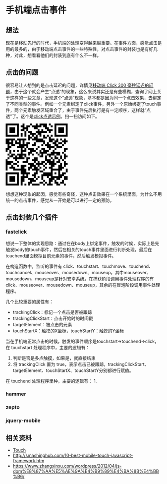 # 手机端点击事件
## 想法
现在是移动先行的时代，手机端的处理变得越来越重要。在事件方面，感觉点击是用的最多的，由于移动端点击事件的一些特殊性，对点击事件的封装也是有好几种，对此，想看看他们的封装到底有什么不一样。

## 点击的问题
很容易让人想到的是点击延迟的问题，详情见[移动端 Click 300 毫秒延迟的问题](https://github.com/XXHolic/segment/issues/8)，由于这个就会产生“点透”的现象，这么来说其实还是有些模糊，查询了网上关于这样的一些文章，发现这个“点透”现象，基本都是因为同一个点击效果，去绑定了不同类型的事件。例如一个元素绑定了click事件，另外一个原始绑定了touch事件，两个元素触发区域重合了，由于事件先后执行是有一定顺序，这样就“点透”了。这个是[click点透示例](https://xxholic.github.io/lab/lab-js/19/click-penetrate.html)。扫一扫访问如下。

![qrcode-penetrate](./images/18/qrcode-penetrate.png)

想想这种现象的起因，感觉有些奇怪，这种点击效果在一个系统里面，为什么不用统一的点击事件，感觉从一开始是可以进行一定的预防。
## 点击封装几个插件
### fastclick
想说一下整体的实现思路：通过在在body上绑定事件，触发的时候，实际上是先触发body的touch事件，然后在相关的touch事件里面进行判断处理，最后在touchend里面模拟目前元素的事件，然后触发模拟事件。


在构造函数中，监听的事件有 click、touchstart、touchmove、touchend、touchcancel、mouseover、mousedown、mouseup，其中mouseover、mousedown、mouseup是针对安卓系统，在捕获阶段调用事件处理程序的有click、mouseover、mousedown、mouseup，其余的在冒泡阶段调用事件处理程序。

几个比较重要的属性有：
- trackingClick：标记一个点击是否被跟踪
- trackingClickStart：点击开始时的时间戳
- targetElement：被点击的元素
- touchStartX：触摸的X坐标，touchStartY：触摸的Y坐标

当在手机端正常点击的时候，触发的事件顺序是touchstart->touchend->click，在 touchstart 处理程序中，主要的逻辑有：
1. 判断是否是多点触摸，如果是，就直接结束
2. 将 trackingClick 置为 true，表示点击已被跟踪，trackingClickStart、targetElement、touchStartX、touchStartY分别都进行赋值。

在 touchend 处理程序里种，主要的逻辑有：
1.
### hammer
### zepto
### jquery-mobile


## 相关资料
- [Touch](https://developer.mozilla.org/en-US/docs/Web/API/Touch)
- http://smashinghub.com/10-best-mobile-touch-javascript-framework.htm
- https://www.zhangxinxu.com/wordpress/2012/04/js-dom%E8%87%AA%E5%AE%9A%E4%B9%89%E4%BA%8B%E4%BB%B6/
